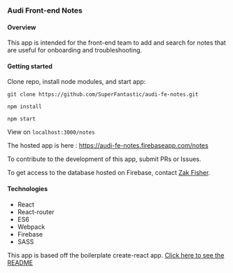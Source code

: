 ### Audi Front-end Notes

#### Overview

This app is intended for the front-end team to add and search for notes that are useful for onboarding and troubleshooting.

#### Getting started

Clone repo, install node modules, and start app:

`git clone https://github.com/SuperFantastic/audi-fe-notes.git`

`npm install`

`npm start`

View on `localhost:3000/notes`

The hosted app is here : https://audi-fe-notes.firebaseapp.com/notes

To contribute to the development of this app, submit PRs or Issues.

To get access to the database hosted on Firebase, contact [Zak Fisher](https://github.com/zakfisher).

#### Technologies

* React
* React-router
* ES6
* Webpack
* Firebase
* SASS

This app is based off the boilerplate create-react app. [Click here to see the README](./create-react-readme.md)
